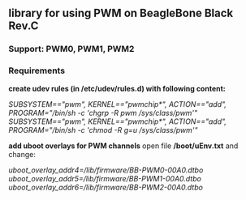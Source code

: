 ## library for using PWM on BeagleBone Black Rev.C

### Support: PWM0, PWM1, PWM2

### Requirements
**create udev rules (in /etc/udev/rules.d) with following content:**

*SUBSYSTEM=="pwm", KERNEL=="pwmchip\*", ACTION=="add", PROGRAM="/bin/sh -c 'chgrp -R pwm /sys/class/pwm'"*
*SUBSYSTEM=="pwm", KERNEL=="pwmchip\*", ACTION=="add", PROGRAM="/bin/sh -c 'chmod -R g=u /sys/class/pwm'"*


**add uboot overlays for PWM channels**
open file **/boot/uEnv.txt** and change:

*uboot_overlay_addr4=/lib/firmware/BB-PWM0-00A0.dtbo
uboot_overlay_addr5=/lib/firmware/BB-PWM1-00A0.dtbo
uboot_overlay_addr6=/lib/firmware/BB-PWM2-00A0.dtbo*
